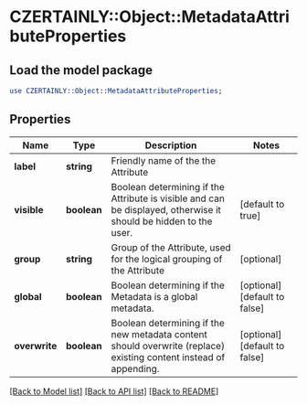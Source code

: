 # CZERTAINLY::Object::MetadataAttributeProperties

## Load the model package
```perl
use CZERTAINLY::Object::MetadataAttributeProperties;
```

## Properties
Name | Type | Description | Notes
------------ | ------------- | ------------- | -------------
**label** | **string** | Friendly name of the the Attribute | 
**visible** | **boolean** | Boolean determining if the Attribute is visible and can be displayed, otherwise it should be hidden to the user. | [default to true]
**group** | **string** | Group of the Attribute, used for the logical grouping of the Attribute | [optional] 
**global** | **boolean** | Boolean determining if the Metadata is a global metadata. | [optional] [default to false]
**overwrite** | **boolean** | Boolean determining if the new metadata content should overwrite (replace) existing content instead of appending. | [optional] [default to false]

[[Back to Model list]](../README.md#documentation-for-models) [[Back to API list]](../README.md#documentation-for-api-endpoints) [[Back to README]](../README.md)


